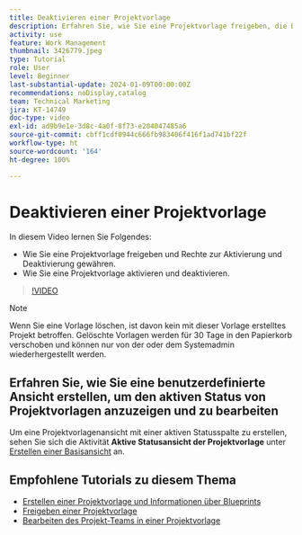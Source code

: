 ```yaml
---
title: Deaktivieren einer Projektvorlage
description: Erfahren Sie, wie Sie eine Projektvorlage freigeben, die Berechtigungen zum Aktivieren und Deaktivieren erteilt, und wie Sie eine Projektvorlage aktivieren und deaktivieren.
activity: use
feature: Work Management
thumbnail: 3426779.jpeg
type: Tutorial
role: User
level: Beginner
last-substantial-update: 2024-01-09T00:00:00Z
recommendations: noDisplay,catalog
team: Technical Marketing
jira: KT-14749
doc-type: video
exl-id: ad9b9e1e-3d8c-4a0f-8f73-e204047485a6
source-git-commit: cbff1cdf0944c666fb983406f416f1ad741bf22f
workflow-type: ht
source-wordcount: '164'
ht-degree: 100%

---
```


# Deaktivieren einer Projektvorlage

In diesem Video lernen Sie Folgendes:

* Wie Sie eine Projektvorlage freigeben und Rechte zur Aktivierung und Deaktivierung gewähren.
* Wie Sie eine Projektvorlage aktivieren und deaktivieren.

>[!VIDEO](https://video.tv.adobe.com/v/3426779/?quality=12&learn=on&enablevpops)

>[!NOTE]
>
>Wenn Sie eine Vorlage löschen, ist davon kein mit dieser Vorlage erstelltes Projekt betroffen. Gelöschte Vorlagen werden für 30 Tage in den Papierkorb verschoben und können nur von der oder dem Systemadmin wiederhergestellt werden.



## Erfahren Sie, wie Sie eine benutzerdefinierte Ansicht erstellen, um den aktiven Status von Projektvorlagen anzuzeigen und zu bearbeiten

Um eine Projektvorlagenansicht mit einer aktiven Statusspalte zu erstellen, sehen Sie sich die Aktivität **Aktive Statusansicht der Projektvorlage** unter [Erstellen einer Basisansicht](https://experienceleague.adobe.com/de/docs/workfront-learn/tutorials-workfront/reporting/basic-reporting/create-a-basic-view#activity-4-create-a-project-template-active-status-view) an.

## Empfohlene Tutorials zu diesem Thema

* [Erstellen einer Projektvorlage und Informationen über Blueprints](/help/manage-work/create-and-manage-project-templates/create-a-project-template.md)
* [Freigeben einer Projektvorlage](/help/manage-work/create-and-manage-project-templates/share-a-project-template.md)
* [Bearbeiten des Projekt-Teams in einer Projektvorlage](/help/manage-work/create-and-manage-project-templates/edit-the-project-team-in-a-project-template.md)
